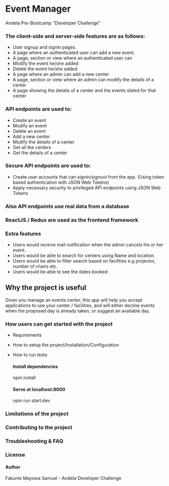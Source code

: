 # Event Manager 
Andela Pre-Bootcamp "Developer Challenge"

### The client-side and server-side features are as follows:
- User signup and signin pages.
- A page where an authenticated user can add a new event.
- A page, section or view where an authenticated user can
- Modify the event he/she added
- Delete the event he/she added
- A page where an admin can add a new center
- A page, section or view where an admin can modify the details of a center
- A page showing the details of a center and the events slated for that center

### API endpoints are used to:  
- Create an event
- Modify an event
- Delete an event
- Add a new center
- Modify the details of a center
- Get all the centers
- Get the details of a center

### Secure API endpoints are used to:
- Create user accounts that can signin/signout from the app. (Using token based authentication with JSON Web Tokens)
- Apply necessary security to privileged  API endpoints using JSON Web Tokens

### Also API endpoints use real data from a database

### ReactJS / Redux are used as the frontend framework

### Extra features
- Users would receive mail notification when the admin cancels his or her event.
- Users would be able to search for centers using Name and location.
- Users would be able to filter search based on facilities e.g projector, number of chairs etc.
- Users would be able to see the dates booked

## Why the project is useful
Given you manage an events center, this app will help you accept applications to use your center / facilities, and will either decline events when the proposed day is already taken, or suggest an available day.

### How users can get started with the project
  - Requirements
  - How to setup the project/Installation/Configuration
  - How to run tests
  
    #### Install dependencies
    npm install

    #### Serve at localhost:8000
    npm run start:dev

### Limitations of the project

### Contributing to the project

### Troubleshooting & FAQ

### License

#### Author
Fakunle Mayowa Samuel - Andela Developer Challenge
